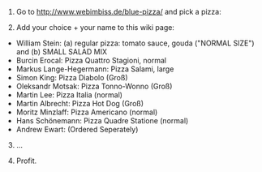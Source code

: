 1) Go to http://www.webimbiss.de/blue-pizza/ and pick a pizza:

2) Add your choice + your name to this wiki page:

  * William Stein: (a) regular pizza: tomato sauce, gouda ("NORMAL SIZE") and (b) SMALL SALAD MIX
  * Burcin Erocal: Pizza Quattro Stagioni, normal
  * Markus Lange-Hegermann: Pizza Salami, large
  * Simon King: Pizza Diabolo (Groß)
  * Oleksandr Motsak: Pizza Tonno-Wonno (Groß)
  * Martin Lee: Pizza Italia (normal)
  * Martin Albrecht: Pizza Hot Dog (Groß)
  * Moritz Minzlaff: Pizza Americano (normal)
  * Hans Schönemann: Pizza Quadre Statione (normal)
  * Andrew Ewart: (Ordered Seperately)
3) ...

4) Profit.
